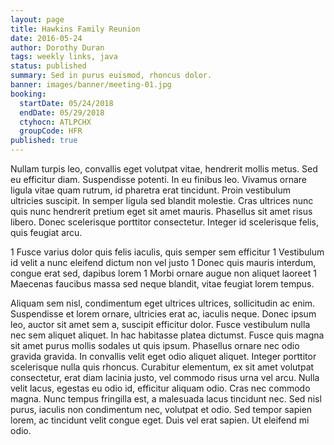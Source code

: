 ```yaml
---
layout: page
title: Hawkins Family Reunion
date: 2016-05-24
author: Dorothy Duran
tags: weekly links, java
status: published
summary: Sed in purus euismod, rhoncus dolor.
banner: images/banner/meeting-01.jpg
booking:
  startDate: 05/24/2018
  endDate: 05/29/2018
  ctyhocn: ATLPCHX
  groupCode: HFR
published: true
---
```

Nullam turpis leo, convallis eget volutpat vitae, hendrerit mollis metus. Sed eu efficitur diam. Suspendisse potenti. In eu finibus leo. Vivamus ornare ligula vitae quam rutrum, id pharetra erat tincidunt. Proin vestibulum ultricies suscipit. In semper ligula sed blandit molestie. Cras ultrices nunc quis nunc hendrerit pretium eget sit amet mauris. Phasellus sit amet risus libero. Donec scelerisque porttitor consectetur. Integer id scelerisque felis, quis feugiat arcu.

1 Fusce varius dolor quis felis iaculis, quis semper sem efficitur
1 Vestibulum id velit a nunc eleifend dictum non vel justo
1 Donec quis mauris interdum, congue erat sed, dapibus lorem
1 Morbi ornare augue non aliquet laoreet
1 Maecenas faucibus massa sed neque blandit, vitae feugiat lorem tempus.

Aliquam sem nisl, condimentum eget ultrices ultrices, sollicitudin ac enim. Suspendisse et lorem ornare, ultricies erat ac, iaculis neque. Donec ipsum leo, auctor sit amet sem a, suscipit efficitur dolor. Fusce vestibulum nulla nec sem aliquet aliquet. In hac habitasse platea dictumst. Fusce quis magna sit amet purus mollis sodales ut quis ipsum. Phasellus ornare nec odio gravida gravida. In convallis velit eget odio aliquet aliquet. Integer porttitor scelerisque nulla quis rhoncus.
Curabitur elementum, ex sit amet volutpat consectetur, erat diam lacinia justo, vel commodo risus urna vel arcu. Nulla velit lacus, egestas eu odio id, efficitur aliquam odio. Cras nec commodo magna. Nunc tempus fringilla est, a malesuada lacus tincidunt nec. Sed nisl purus, iaculis non condimentum nec, volutpat et odio. Sed tempor sapien lorem, ac tincidunt velit congue eget. Duis vel erat sapien. Ut eleifend mi odio.
